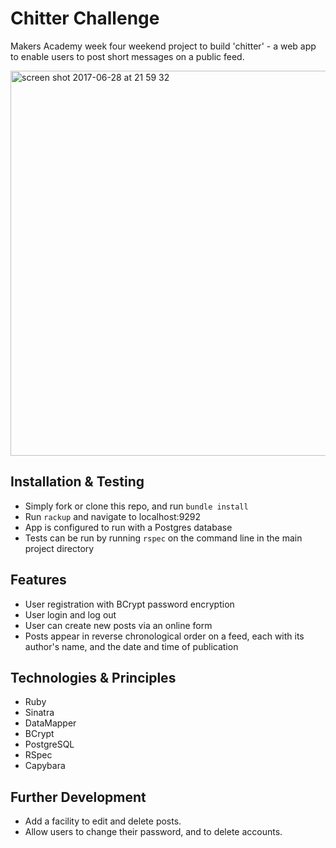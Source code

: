 
Chitter Challenge
=================

Makers Academy week four weekend project to build 'chitter' - a web app to enable users to post short messages on a public feed. 

<img width="616" alt="screen shot 2017-06-28 at 21 59 32" src="https://user-images.githubusercontent.com/20523607/27659958-345b7b76-5c4d-11e7-80ba-79cb84efb4df.png">

Installation & Testing
--------

* Simply fork or clone this repo, and run `bundle install`
* Run `rackup` and navigate to localhost:9292
* App is configured to run with a Postgres database
* Tests can be run by running `rspec` on the command line in the main project directory

Features
--------

* User registration with BCrypt password encryption
* User login and log out
* User can create new posts via an online form
* Posts appear in reverse chronological order on a feed, each with its author's name, and the date and time of publication

Technologies & Principles
-------------------------

* Ruby
* Sinatra
* DataMapper
* BCrypt
* PostgreSQL
* RSpec
* Capybara

Further Development
-------------------

* Add a facility to edit and delete posts.
* Allow users to change their password, and to delete accounts.
